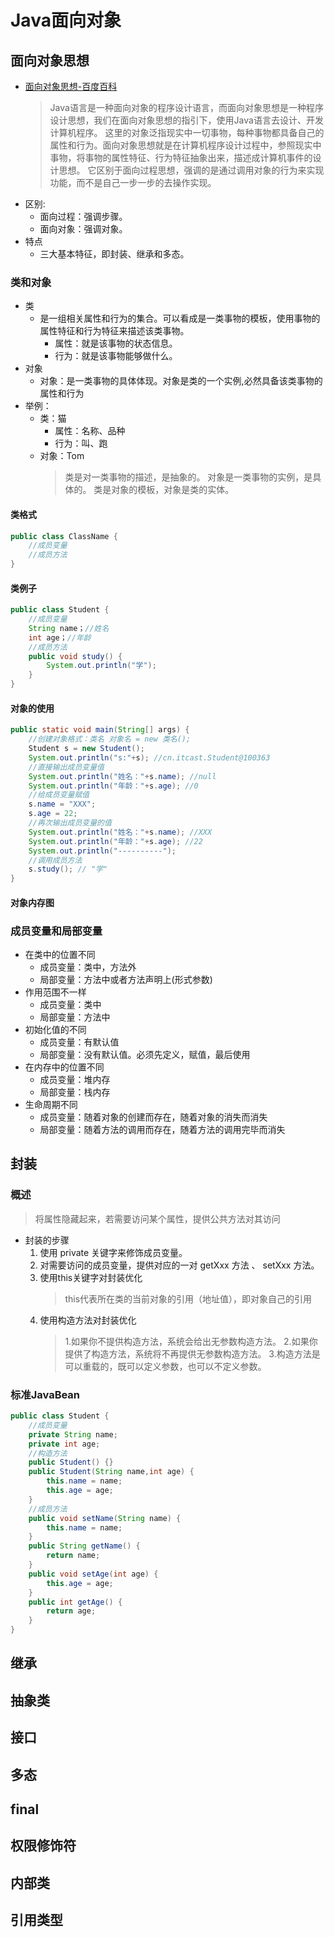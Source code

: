 # Java面向对象


## 面向对象思想

- [面向对象思想-百度百科](https://baike.baidu.com/item/%E9%9D%A2%E5%90%91%E5%AF%B9%E8%B1%A1%E6%80%9D%E6%83%B3)
    > Java语言是一种面向对象的程序设计语言，而面向对象思想是一种程序设计思想，我们在面向对象思想的指引下，使用Java语言去设计、开发计算机程序。 这里的对象泛指现实中一切事物，每种事物都具备自己的属性和行为。面向对象思想就是在计算机程序设计过程中，参照现实中事物，将事物的属性特征、行为特征抽象出来，描述成计算机事件的设计思想。 它区别于面向过程思想，强调的是通过调用对象的行为来实现功能，而不是自己一步一步的去操作实现。
- 区别:
    - 面向过程：强调步骤。
    - 面向对象：强调对象。
- 特点
    - 三大基本特征，即封装、继承和多态。
### 类和对象
- 类
    - 是一组相关属性和行为的集合。可以看成是一类事物的模板，使用事物的属性特征和行为特征来描述该类事物。
        - 属性：就是该事物的状态信息。
        - 行为：就是该事物能够做什么。
- 对象
    - 对象：是一类事物的具体体现。对象是类的一个实例,必然具备该类事物的属性和行为
- 举例：
    - 类：猫
        - 属性：名称、品种
        - 行为：叫、跑
    - 对象：Tom
        >类是对一类事物的描述，是抽象的。
        >对象是一类事物的实例，是具体的。
        >类是对象的模板，对象是类的实体。

#### 类格式
``` java
public class ClassName {
    //成员变量
    //成员方法
}
```

#### 类例子
``` java
public class Student {
    //成员变量
    String name；//姓名
    int age；//年龄
    //成员方法
    public void study() {
        System.out.println("学");
    } 
}
```
#### 对象的使用
``` java
public static void main(String[] args) {
    //创建对象格式：类名 对象名 = new 类名();
    Student s = new Student();
    System.out.println("s:"+s); //cn.itcast.Student@100363
    //直接输出成员变量值
    System.out.println("姓名："+s.name); //null
    System.out.println("年龄："+s.age); //0
    //给成员变量赋值
    s.name = "XXX";
    s.age = 22;
    //再次输出成员变量的值
    System.out.println("姓名："+s.name); //XXX
    System.out.println("年龄："+s.age); //22
    System.out.println("‐‐‐‐‐‐‐‐‐‐");
    //调用成员方法
    s.study(); // "学"
}
```
#### 对象内存图
### 成员变量和局部变量
- 在类中的位置不同 
    - 成员变量：类中，方法外
    - 局部变量：方法中或者方法声明上(形式参数)
- 作用范围不一样 
    - 成员变量：类中
    - 局部变量：方法中
- 初始化值的不同 
    - 成员变量：有默认值
    - 局部变量：没有默认值。必须先定义，赋值，最后使用
- 在内存中的位置不同 
    - 成员变量：堆内存
    - 局部变量：栈内存
- 生命周期不同 
    - 成员变量：随着对象的创建而存在，随着对象的消失而消失
    - 局部变量：随着方法的调用而存在，随着方法的调用完毕而消失
## 封装
### 概述
> 将属性隐藏起来，若需要访问某个属性，提供公共方法对其访问

- 封装的步骤
    1. 使用 private 关键字来修饰成员变量。
    2. 对需要访问的成员变量，提供对应的一对 getXxx 方法 、 setXxx 方法。
    3. 使用this关键字对封装优化
        > this代表所在类的当前对象的引用（地址值），即对象自己的引用
    4. 使用构造方法对封装优化
        > 1.如果你不提供构造方法，系统会给出无参数构造方法。
        > 2.如果你提供了构造方法，系统将不再提供无参数构造方法。
        > 3.构造方法是可以重载的，既可以定义参数，也可以不定义参数。
### 标准JavaBean
``` java
public class Student {
    //成员变量
    private String name;
    private int age;
    //构造方法
    public Student() {}
    public Student(String name,int age) {
        this.name = name;
        this.age = age;
    } 
    //成员方法
    public void setName(String name) {
        this.name = name;
    } 
    public String getName() {
        return name;
    } 
    public void setAge(int age) {
        this.age = age;
    } 
    public int getAge() {
        return age;
    }
}
```

## 继承

## 抽象类

## 接口

## 多态

## final

## 权限修饰符

## 内部类

## 引用类型


<Valine></Valine>